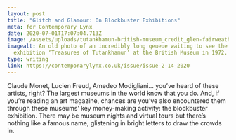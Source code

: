 ```yaml
---
layout: post
title: "Glitch and Glamour: On Blockbuster Exhibitions"
meta: for Contemporary Lynx
date: 2020-07-01T17:07:04.713Z
image: /assets/uploads/tutankhamun-british-museum_credit_glen-fairweather.jpg
imagealt: An old photo of an incredibly long qeueue waiting to see the
  exhibition ‘Treasures of Tutankhamun’ at the British Museum in 1972.
type: writing
link: https://contemporarylynx.co.uk/issue/issue-2-14-2020
---
```

Claude Monet, Lucien Freud, Amedeo Modigliani… you’ve heard of these artists, right? The largest museums in the world know that you do. And, if you’re reading an art magazine, chances are you’ve also encountered them through these museums’ key money-making activity: the blockbuster exhibition. There may be museum nights and virtual tours but there’s nothing like a famous name, glistening in bright letters to draw the crowds in.